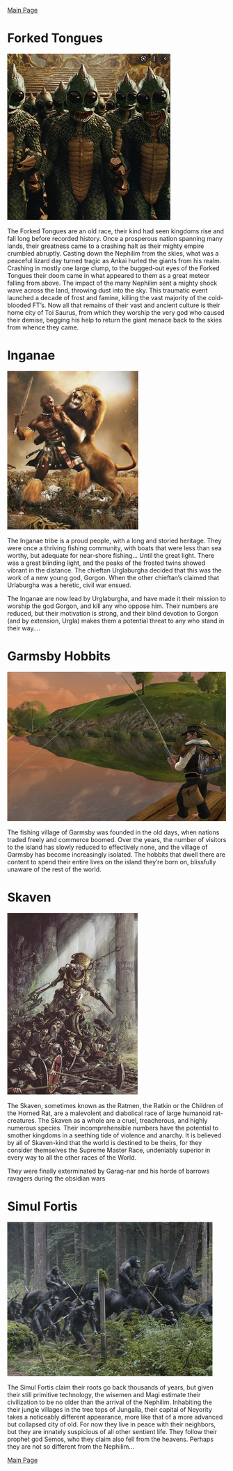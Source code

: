 [Main Page](README.md)

# Forked Tongues
![FT](ForkedTonguesExample.png)

The Forked Tongues are an old race, their kind had seen kingdoms rise and fall long before recorded history. Once a prosperous nation spanning many lands, their greatness came to a crashing halt as their mighty empire crumbled abruptly. Casting down the Nephilim from the skies, what was a peaceful lizard day turned tragic as Ankai hurled the giants from his realm. Crashing in mostly one large clump, to the bugged-out eyes of the Forked Tongues their doom came in what appeared to them as a great meteor falling from above. The impact of the many Nephilim sent a mighty shock wave across the land, throwing dust into the sky. This traumatic event launched a decade of frost and famine, killing the vast majority of the cold-blooded FT’s. Now all that remains of their vast and ancient culture is their home city of Toi Saurus, from which they worship the very god who caused their demise, begging his help to return the giant menace back to the skies from whence they came. 

# Inganae
![In](InganaeExample.png)

The Inganae tribe is a proud people, with a long and storied heritage. They were once a thriving fishing community, with boats that were less than sea worthy, but adequate for near-shore fishing… Until the great light.
There was a great blinding light, and the peaks of the frosted twins showed vibrant in the distance. The chieftan Urglaburgha decided that this was the work of a new young god, Gorgon. When the other chieftan’s claimed that Urlaburgha was a heretic, civil war ensued.

The Inganae are now lead by Urglaburgha, and have made it their mission to worship the god Gorgon, and kill any who oppose him. Their numbers are reduced, but their motivation is strong, and their blind devotion to Gorgon (and by extension, Urgla) makes them a potential threat to any who stand in their way….

# Garmsby Hobbits
![hobbits](GarmsbyExample.png)

The fishing village of Garmsby was founded in the old days, when nations traded freely and commerce boomed. Over the years, the number of visitors to the island has slowly reduced to effectively none, and the village of Garmsby has become increasingly isolated. The hobbits that dwell there are content to spend their entire lives on the island they’re born on, blissfully unaware of the rest of the world.

# Skaven
![skaven](SkavenExample.png)

The Skaven, sometimes known as the Ratmen, the Ratkin or the Children of the Horned Rat, are a malevolent and diabolical race of large humanoid rat-creatures. The Skaven as a whole are a cruel, treacherous, and highly numerous species. Their incomprehensible numbers have the potential to smother kingdoms in a seething tide of violence and anarchy. It is believed by all of Skaven-kind that the world is destined to be theirs, for they consider themselves the Supreme Master Race, undeniably superior in every way to all the other races of the World.

They were finally exterminated by Garag-nar and his horde of barrows ravagers during the obsidian wars

# Simul Fortis
![simulfortis](SimulFortisExample.png)

The Simul Fortis claim their roots go back thousands of years, but given their still primitive technology, the wisemen and Magi estimate their civilization to be no older than the arrival of the Nephilim. Inhabiting the their jungle villages in the tree tops of Jungalia, their capital of Neyority takes a noticeably different appearance, more like that of a more advanced but collapsed city of old. For now they live in peace with their neighbors, but they are innately suspicious of all other sentient life. They follow their prophet god Semos, who they claim also fell from the heavens. Perhaps they are not so different from the Nephilim… 

[Main Page](README.md)
